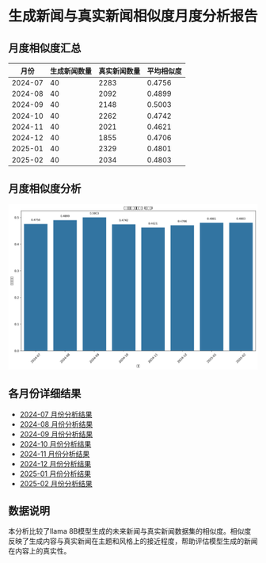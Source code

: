 # 生成新闻与真实新闻相似度月度分析报告

## 月度相似度汇总

| 月份 | 生成新闻数量 | 真实新闻数量 | 平均相似度 |
|------|------------|--------------|----------|
| 2024-07 | 40 | 2283 | 0.4756 |
| 2024-08 | 40 | 2092 | 0.4899 |
| 2024-09 | 40 | 2148 | 0.5003 |
| 2024-10 | 40 | 2262 | 0.4742 |
| 2024-11 | 40 | 2021 | 0.4621 |
| 2024-12 | 40 | 1855 | 0.4706 |
| 2025-01 | 40 | 2329 | 0.4801 |
| 2025-02 | 40 | 2034 | 0.4803 |

## 月度相似度分析

![月度相似度比较](monthly_similarity_comparison.png)

## 各月份详细结果

- [2024-07 月份分析结果](similarity_2024-07/top_similar_news.md)
- [2024-08 月份分析结果](similarity_2024-08/top_similar_news.md)
- [2024-09 月份分析结果](similarity_2024-09/top_similar_news.md)
- [2024-10 月份分析结果](similarity_2024-10/top_similar_news.md)
- [2024-11 月份分析结果](similarity_2024-11/top_similar_news.md)
- [2024-12 月份分析结果](similarity_2024-12/top_similar_news.md)
- [2025-01 月份分析结果](similarity_2025-01/top_similar_news.md)
- [2025-02 月份分析结果](similarity_2025-02/top_similar_news.md)

## 数据说明

本分析比较了llama 8B模型生成的未来新闻与真实新闻数据集的相似度。相似度反映了生成内容与真实新闻在主题和风格上的接近程度，帮助评估模型生成的新闻在内容上的真实性。